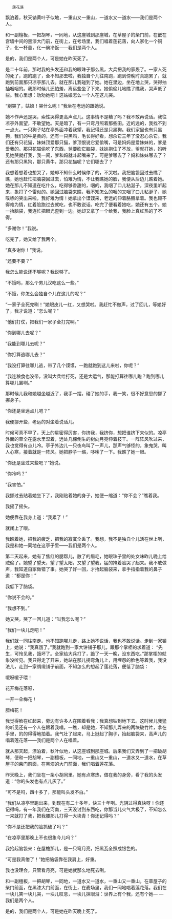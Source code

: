        莲花落 

   飘泊着，秋天钠黄叶子似地，一重山又一重山，一道水又一道水——我们是两个人。 

   和一副檀板，一把胡琴，一同地，从这座城到那座城，在草屋子的柴门前，在嵌在宫墙中间的黑漆大门前，在街上，在考场里，我们唱着莲花落，向人家化一个铜子，化一杯羹，化一碗冷饭——我们是两个人。 

   是的，我们是两个人，可是她在昨天死了。 

   是二十年前，那时我的头发还和我的眼珠子那么黑，大兵把我的家轰了。一家人死的死了，跑的跑了，全不知那去啦，我独自个儿往南跑，跑到傍晚时真跑累了，就跑到前面那只凉亭那儿去。就在那儿我碰到了她。她在里边，坐在地上哭，哭得抽抽咽咽的。我那时候儿还怕羞，离远些坐了下来。她偷偷儿地瞧了瞧我，哭声低了些。我心里想：劝劝她吧！这姑娘怎么一个人在这儿哭。 

   “别哭了，姑娘！哭什么呢！”我坐在老远的跟她说。 

   她不作声还是哭，索性哭得更高声点儿。这事情不是糟了吗？我不敢再说话。我往凉亭外面望，不敢望她。天是暗了，有一只弯月照着那些田。近的远的，我找不到一点火。一只狗子站在亭外面冲着我望，我记得还是只黑狗。我们家里也有只黑狗，我们的牛是黄的，还有一只黑鸡，毛长得好看，想杀它三年了没忍心杀它。我们还有只花猫，妹妹顶爱那只猫，爹顶恨说它爱偷嘴，可是妈妈是爱妹妹的，爹是爱我的。那只花猫偷吃了东西，爸要砍它脑袋，妹妹抱住了不放，爹就打她，妈听见她哭就打我，我一闹，爹和妈就斗起嘴来了。可是爹哪去了？妈和妹妹哪去了？还有那只黑狗，那只黄牛，那只花猫呢？它们哪去了？ 

   我想着想着也想哭了，她却不知什么时候停了的，不哭啦。我把脑袋回过去瞧了瞧，她也赶忙把脑袋回过去，怕难为情，不让我瞧她的脸，我便从后边儿瞧着她。她在那儿不知道在吃什么，吃得够香甜的，咽的，我咽了口儿粘涎子，深夜里听起来，象打了个雷似的。她回过脑袋来瞧，我不知怎么的咽的又咽了口儿粘涎子，她噗哧的笑出来啦，我好难为情！她拿出个馍馍来，老远的伸着胳膊拿着。我也顾不得难为情，红着脸跑过去就吃，也不敢说话。吃完了便看着她吃，她还有五个。她一抬脑袋，我连忙把眼光歪到一边。她却又拿了一个给我，我脸上真红热的了不得。 

   “多谢你！”我说。 

   吃完了，她又给了我两个。 

   “真多谢你！”我说。 

   “还要不要？” 

   我怎么能说还不够呢？我说够了。 

   “不饿吗，那么个男儿汉吃这么一些。” 

   “不饿，你怎么会独自个儿在这儿的呢？” 

   “一家子全死完咧！”她眼皮儿一红，又想哭啦。我赶忙不做声，过了回儿，等她好了，我才说道：“怎么呢？” 

   “他们打仗，把我们一家子全打完咧。” 

   “你到哪儿去呢？” 

   “我能到哪儿去呢？” 

   “你打算逃哪儿去？” 

   “我没打算往哪儿逃，带了几个馍馍，一跑就跑到这儿来啦，你呢？” 

   “我连粮食也没带，没叫大兵给打死，还是大运气，那能打算往哪儿跑？跑到哪儿算哪儿罢咧。” 

   那时候儿我和她越坐越近了，我手一摆，碰了她的手，我一笑，很不好意思的挪了挪身子。 

   “你还是坐远点儿吧？” 

   我便挪开些，老远的对坐着说话儿。 

   时候可真不早了，天上的星密得厉害，你挤我，我挤你，想把谁挤下来似的。凉亭外面的草全在露水里湿着，远处几棵倒生的树向月亮伸着枝干。一阵阵风吹过来，我也觉得有点儿冷。亭子外边儿一只夜鸟叫了一声儿，那声气够怪的，象鬼哭，叫人心寒，接着就是一阵风。她把脖子一缩，哆嗦了一下。我瞧了她一眼。 

   “你还是坐过来些吧？”她说。 

   “你冷吗？” 

   “我害怕。” 

   我挪过去贴着她坐下了，我刚贴着她的身子，她便一缩道：“你不会？”瞧着我。 

   我摇了摇头。 

   她便靠在我身上道：“我累了！” 

   就闭上了眼。 

   我瞧着她，把我的疲乏，把我的寂寞全丢了。我想，我不是独自个儿活在世上咧，我是和她一同地在这亭子里——我们是两个人。 

   第二天起来，她有了焦红的腮帮儿，散了的眉毛，她眼珠子里的处女味昨儿晚上给贼偷了。她望了望天，望了望太阳，又望了望我，猛的掩着脸哭了起来。我不敢做声，我知道自家做错了事。她哭了好一回，才抬起脑袋来，拿手指指着我的鼻子道：“都是你！” 

   我低下了脑袋。 

   “你说不会的。” 

   “我想不到。” 

   她又哭，哭了一回儿道：“叫我怎么呢？” 

   “我们一块儿走吧！” 

   我们就一同往南走。也不知跑哪儿走，路上她不说话，我也不敢说话。走到一家镇上，她说：“我真饿了。”我就跑到一家大饼铺子那儿，跟那个掌柜的求着道： “先生，可怜见我，饿坏了。全家给大兵打了，跪了一天一晚，没东西吃。”那掌柜的就象没听见。我只得走了开来，她站在那儿拐弯角儿上，用埋怨的脸色等着我，我没法儿，走到一家绸缎铺子前面，不知怎么的想起了莲花落，便低了脑袋： 

   嗳呀嗳子喂！ 

   花开梅花落呀， 

   一开一朵梅花！ 

   腊梅花！ 

   我觉得脸在红起来，旁边有许多人在围着看我；我真想钻到地下去。这时候儿我猛的听见还有一个人在跟着我唱，一瞧，却是她，不知那儿弄来的两块破竹片，拿在手里，的的得得地拍着。我气壮了起来，马上挺起了胸子，抬起脑袋来，高声儿的唱着莲花落——我们是两个人在唱着。 

   就从那天起，漂泊着，秋叶似地，从这座城到那座城。后来我们又弄到了一把破胡琴，便和一把胡琴，一副檀板，一同地，一重山又一重山，一道水又一道水，在草屋子的柴门前面，在黑漆的大门前面，我们唱着莲花落。 

   昨天晚上，我们坐在一条小胡同里。她有点寒热，偎在我的身旁，看了我的头发道：“你的头发也有点儿灰了。” 

   “可不是吗，四十多了，那能叫头发不白。” 

   “我们从凉亭里跑出来，到现在有二十多年，快三十年咧。光阴过得真快呀！你还记得吗，有一年我们在河南，三天没讨到东西吃，你那当儿火气大极了，不知怎么一来就打了我，把我腰那儿打得一大块青！你还记得吗？” 

   “你不是还把我的脸抓破了吗？” 

   “在凉亭里那晚上不也很象今儿吗？” 

   我抬起脑袋来：在屋檐那儿，是一只弯月亮，把黑瓦全照成银色的。 

   “可是我真倦了！”她把脑袋靠在我肩上，好重。 

   我也没理会，只管看月亮，可是她就那么地死去咧。 

   和一副檀板，一把胡琴，一同地，一道水又一道水，一重山又一重山，在草屋子的柴门前面，在黑漆大门前面，在街上，在麦场里，我们一同地唱着莲花落。我们在一块儿笑一块儿哭，一块儿叹息，一块儿抹眼泪：世界上有个我，还有个她— —我们是两个人。 

   是的，我们是两个人，可是她在昨天晚上死了。 

